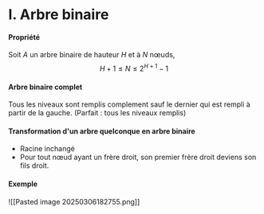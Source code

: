 # I. Arbre binaire
#### Propriété
Soit $A$ un arbre binaire de hauteur $H$ et à $N$ nœuds, 
$$H+1 \leq N \leq 2^{H+1}-1$$

#### Arbre binaire complet
Tous les niveaux sont remplis complement sauf le dernier qui est rempli à partir de la gauche. 
(Parfait : tous les niveaux remplis)

#### Transformation d'un arbre quelconque en arbre binaire
- Racine inchangé
- Pour tout nœud ayant un frère droit, son premier frère droit deviens son fils droit. 

#### Exemple
![[Pasted image 20250306182755.png]]
